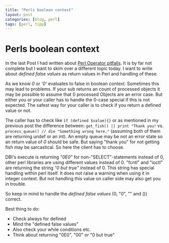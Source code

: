 ```yaml
---
title: "Perls boolean context"
layout: post
categories: [blog, perl]
tags: [perl, tipp]
---
```


# Perls boolean context

In the last Post I had written about [Perl Operator pitfalls](http://toke.de/blog/perl/2012/10/29/perl-op-pitfall/).
It is by far not complete but I want to skim over a different topic today.
I want to write about *defined false values* as return values in Perl and handling of these.

As we know *0* or *'0'* evaluates to false in boolean context.
Sometimes this may lead to problems. If your sub returns an count of processed objects
it may be possible to assume that 0 processed Objects are an error case. But either
you or your caller has to handle the 0-case special if this is not expected. The safest
way for your caller is to check if you return a defined value or not.

The caller has to check like `ìf (defined $value){}` or as mentioned in my previous post
the difference between: `get_fish() || print "Thank you!` vs. `process_queue() // die "Something wrong here."`
(assuming both of them are returning undef or an int).
An empty queue may be not an error state so an return value of *0* should be safe. But
saying "thank you" for not getting fish may be sarcastical. So here the client has to
choose.

DBI's execute is returning *"0E0"* for non-"SELECT"-statements instead of 0, other perl libraries
are using different values instead of 0. "fcntl" and "ioctl" are returning the string
*"0 but true"* instead of 0. This string has special handling within perl itself. It does
not raise a warning when using it in integer context. But not handling this value on caller side
may also get you in trouble.

So keep in mind to handle the *defined false values* (0, "0", "" and ()) correct.

Best thing to do:

 * Check always for defined
 * Mind the "defined false values"
 * Also check your while conditions etc.
 * Think about returning "0E0", "00" or "0 but true"


